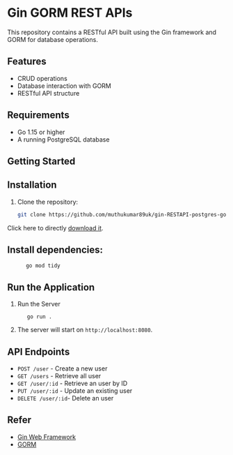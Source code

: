 # Gin GORM REST APIs

This repository contains a RESTful API built using the Gin framework and GORM for database operations.

## Features

- CRUD operations
- Database interaction with GORM
- RESTful API structure

## Requirements

- Go 1.15 or higher
- A running PostgreSQL database

## Getting Started

## Installation

1. Clone the repository:

   ```sh
   git clone https://github.com/muthukumar89uk/gin-RESTAPI-postgres-gorm.git
Click here to directly [download it](https://github.com/muthukumar89uk/gin-RESTAPI-postgres-gorm/zipball/master).

## Install dependencies:

          go mod tidy

## Run the Application
  1. Run the Server
   
       ```
          go run .
2. The server will start on `http://localhost:8080`.

## API Endpoints
 
- `POST /user`      - Create a new user
- `GET /users`      - Retrieve all user
- `GET /user/:id`   - Retrieve an user by ID
- `PUT /user/:id`   - Update an existing user
- `DELETE /user/:id`- Delete an user

## Refer
  - [Gin Web Framework](https://github.com/gin-gonic/gin) 
  - [GORM](https://gorm.io/)